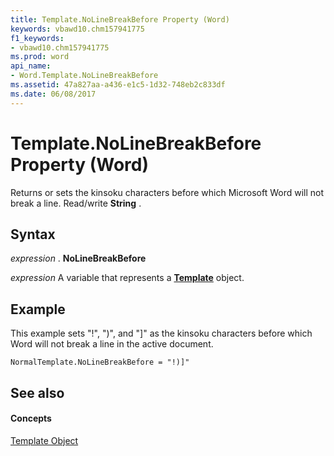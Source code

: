 ```yaml
---
title: Template.NoLineBreakBefore Property (Word)
keywords: vbawd10.chm157941775
f1_keywords:
- vbawd10.chm157941775
ms.prod: word
api_name:
- Word.Template.NoLineBreakBefore
ms.assetid: 47a827aa-a436-e1c5-1d32-748eb2c833df
ms.date: 06/08/2017
---
```



# Template.NoLineBreakBefore Property (Word)

Returns or sets the kinsoku characters before which Microsoft Word will not break a line. Read/write **String** .


## Syntax

 _expression_ . **NoLineBreakBefore**

 _expression_ A variable that represents a **[Template](template-object-word.md)** object.


## Example

This example sets "!", ")", and "]" as the kinsoku characters before which Word will not break a line in the active document.


```
NormalTemplate.NoLineBreakBefore = "!)]"
```


## See also


#### Concepts


[Template Object](template-object-word.md)

